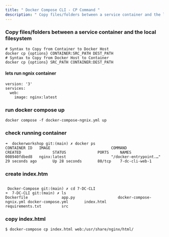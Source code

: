 ```yaml
---
title: " Docker Compose CLI - CP Command "
description: " Copy files/folders between a service container and the local filesystem "
---
```


### Copy files/folders between a service container and the local filesystem

```
# Syntax to Copy from Container to Docker Host  
docker cp {options} CONTAINER:SRC_PATH DEST_PATH 
# Syntax to Copy from Docker Host to Container  
docker cp {options} SRC_PATH CONTAINER:DEST_PATH 

```

#### lets run ngnix container 


```
version: '3'
services:
  web:
    image: nginx:latest

```

### run docker compose up 
```
docker compose -f docker-compose-ngnix.yml up 

```

### check running container  
```
➜  dockerworkshop git:(main) ✗ docker ps
CONTAINER ID   IMAGE                           COMMAND                  CREATED              STATUS              PORTS     NAMES
008940fdbed8   nginx:latest                    "/docker-entrypoint.…"   29 seconds ago       Up 28 seconds       80/tcp    7-dc-cli-web-1
```

### create index.htm
```

 Docker-Compose git:(main) ✗ cd 7-DC-CLI 
➜  7-DC-CLI git:(main) ✗ ls
Dockerfile               app.py                   docker-compose-ngnix.yml docker-compose.yml       index.html               requirements.txt         src
```
### copy index.html

```
$ docker-compose cp index.html web:/usr/share/nginx/html/

```